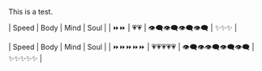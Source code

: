 




This is a test.



| Speed | Body | Mind | Soul |
| ⏩⏩ | 💗💗 | 👁️‍🗨️👁️‍🗨️👁️‍🗨️👁️‍🗨️ | ✨✨✨ |




| Speed | Body | Mind | Soul |
| ⏩⏩⏩⏩⏩ | 💗💗💗💗💗 | 👁️‍🗨️👁️‍👁️‍🗨️👁️‍🗨️👁️‍🗨️ | ✨✨✨✨✨ |











